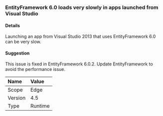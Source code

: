 ### EntityFramework 6.0 loads very slowly in apps launched from Visual Studio

#### Details

Launching an app from Visual Studio 2013 that uses EntityFramework 6.0 can be very slow.

#### Suggestion

This issue is fixed in EntityFramework 6.0.2. Update EntityFramework to avoid the performance issue.

| Name    | Value       |
|:--------|:------------|
| Scope   |Edge|
|Version|4.5|
|Type|Runtime|

<!-- TODO: Affected APIs? -->
